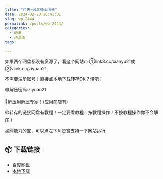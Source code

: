 ```yaml
---
title: "产夫~败北骑士团长"
date: 2024-02-23T16:41:01
slug: wp-2444
permalink: /posts/wp-2444/
categories:
  - 动漫
  - 动漫盖
tags:

---
```


如果两个网盘都没有资源了，看这个网站👉①link3.cc/xianyu21或②vlink.cc/ziyuan21

不需要注册账号！直接点本地下载转存OK？懂吧！

🟢解压密码:ziyuan21

🔵解压用解压专家！(应用商店有)

🟡转存的链接网盘有教程！一定要看教程！按教程操作！不按教程操作你不会解压！

💰🈶能力的宝，可以点左下角赞赏支持一下网站运行

## 📦 下载链接
- [百度网盘](https://blziyuan21.com/pay-download/2444?key=aa12c44de1&down_id=0)
- [本地下载](https://blziyuan21.com/pay-download/2444?key=aa12c44de1&down_id=1)

